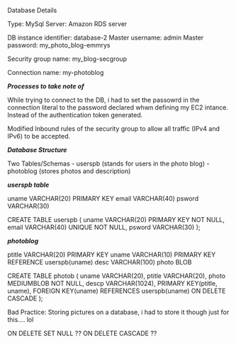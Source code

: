 Database Details

Type: MySql
Server: Amazon RDS server

DB instance identifier: database-2
Master username: admin
Master password: my_photo_blog-emmrys

Security group name: my_blog-secgroup

Connection name: my-photoblog

***Processes to take note of***

While trying to connect to the DB, i had to set the passowrd in the connection literal to the password declared whwn defining my EC2 intance. Instead of the authentication token generated. 

Modified Inbound rules of the security group to allow all traffic (IPv4 and IPv6) to be accepted.

***Database Structure***

Two Tables/Schemas
    - userspb (stands for users in the photo blog)
    - photoblog (stores photos and description)

***userspb table***

uname VARCHAR(20) PRIMARY KEY
email VARCHAR(40)
psword VARCHAR(30)

CREATE TABLE userspb (
    uname VARCHAR(20) PRIMARY KEY NOT NULL,
    email VARCHAR(40) UNIQUE NOT NULL,
    psword VARCHAR(30)
);

***photoblog***

ptitle VARCHAR(20) PRIMARY KEY
uname VARCHAR(10) PRIMARY KEY REFERENCE userspb(uname)
desc VARCHAR(100)
photo BLOB

CREATE TABLE photob (
    uname VARCHAR(20),
    ptitle VARCHAR(20),
    photo MEDIUMBLOB NOT NULL,
    descp VARCHAR(1024),
    PRIMARY KEY(ptitle, uname),
    FOREIGN KEY(uname) REFERENCES userspb(uname) ON DELETE CASCADE
);

Bad Practice: Storing pictures on a database, i had to store it though just for this.... lol

ON DELETE SET NULL ??
ON DELETE CASCADE ??